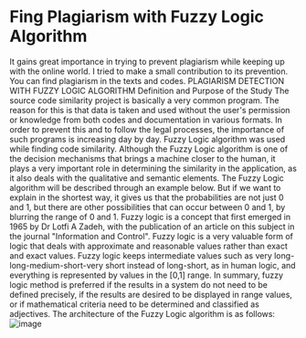 # Fing Plagiarism with Fuzzy Logic Algorithm
It gains great importance in trying to prevent plagiarism while keeping up with the online world. I tried to make a small contribution to its prevention. You can find plagiarism in the texts and codes. 
PLAGIARISM DETECTION WITH FUZZY LOGIC ALGORITHM
Definition and Purpose of the Study
The source code similarity project is basically a very common program. The reason for this is that data is taken and used without the user's permission or knowledge from both codes and documentation in various formats. In order to prevent this and to follow the legal processes, the importance of such programs is increasing day by day.
Fuzzy Logic algorithm was used while finding code similarity. Although the Fuzzy Logic algorithm is one of the decision mechanisms that brings a machine closer to the human, it plays a very important role in determining the similarity in the application, as it also deals with the qualitative and semantic elements.
The Fuzzy Logic algorithm will be described through an example below. But if we want to explain in the shortest way, it gives us that the probabilities are not just 0 and 1, but there are other possibilities that can occur between 0 and 1, by blurring the range of 0 and 1.
Fuzzy logic is a concept that first emerged in 1965 by Dr Lotfi A Zadeh, with the publication of an article on this subject in the journal "Information and Control". Fuzzy logic is a very valuable form of logic that deals with approximate and reasonable values ​​rather than exact and exact values.
Fuzzy logic keeps intermediate values ​​such as very long-long-medium-short-very short instead of long-short, as in human logic, and everything is represented by values ​​in the [0,1] range. In summary, fuzzy logic method is preferred if the results in a system do not need to be defined precisely, if the results are desired to be displayed in range values, or if mathematical criteria need to be determined and classified as adjectives.
The architecture of the Fuzzy Logic algorithm is as follows:
![image](https://user-images.githubusercontent.com/66810191/170557396-64629f2b-367a-47b9-862e-a3f68ec8567e.png)
